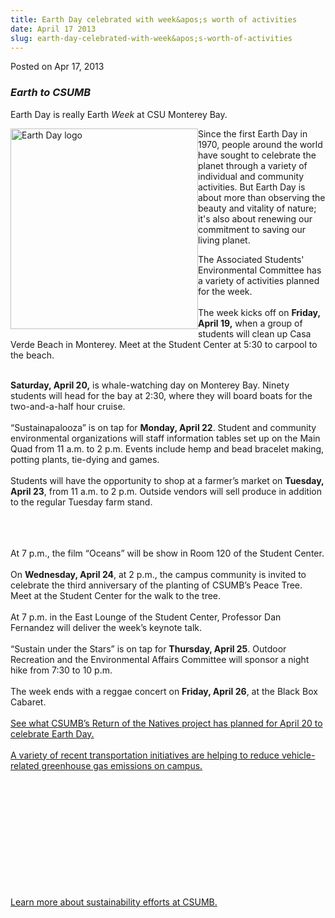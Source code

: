 ```yaml
---
title: Earth Day celebrated with week&apos;s worth of activities
date: April 17 2013
slug: earth-day-celebrated-with-week&apos;s-worth-of-activities
---
```


 



<span class="date">Posted on Apr 17, 2013    </span>
<h3><em>Earth to CSUMB</em></h3>
<p>Earth Day is really Earth <em>Week</em> at CSU Monterey Bay.</p>
<p><img alt="Earth Day logo" src="https://news.csumb.edu/sites/default/files/65/attachments/news/images/earth_day_2013.jpg" style="float:left; width:300px; height:321px">Since the first
Earth Day in 1970, people around the world have sought to celebrate
the planet through a variety of individual and community
activities. But Earth Day is about more than observing the beauty
and vitality of nature; it&apos;s also about renewing our commitment to
saving our living planet.&#x2028;&#x2028;&#x2028;</img></p>
<p>The Associated Students&apos; Environmental Committee has a variety
of activities planned for the week.<br>
<br>
The week kicks off on <strong>Friday, April 19,</strong> when a
group of students will clean up Casa Verde Beach in Monterey. Meet
at the Student Center at 5:30 to carpool to the beach.</br></br></p>
<p><strong>Saturday, April 20,</strong> is whale-watching day on
Monterey Bay. Ninety students will head for the bay at 2:30, where
they will board boats for the two-and-a-half hour cruise.<br>
<br>
&#x201C;Sustainapalooza&#x201D; is on tap for <strong>Monday, April 22</strong>.
Student and community environmental organizations will staff
information tables set up on the Main Quad from 11 a.m. to 2 p.m.
Events include hemp and bead bracelet making, potting plants,
tie-dying and games.<br>
<br>
Students will have the opportunity to shop at a farmer&#x2019;s market on
<strong>Tuesday, April 23</strong>, from 11 a.m. to 2 p.m. Outside
vendors will sell produce in addition to the regular Tuesday farm
stand.</br></br></br></br></p>
<p>At 7 p.m., the film &#x201C;Oceans&#x201D; will be show in Room 120 of the
Student Center.<br>
<br>
On <strong>Wednesday, April 24</strong>, at 2 p.m., the campus
community is invited to celebrate the third anniversary of the
planting of CSUMB&#x2019;s Peace Tree. Meet at the Student Center for the
walk to the tree.<br>
<br>
At 7 p.m. in the East Lounge of the Student Center, Professor Dan
Fernandez will deliver the week&#x2019;s keynote talk.<br>
<br>
&#x201C;Sustain under the Stars&#x201D; is on tap for <strong>Thursday, April
25</strong>. Outdoor Recreation and the Environmental Affairs
Committee will sponsor a night hike from 7:30 to 10 p.m.<br>
<br>
The week ends with a reggae concert on <strong>Friday, April
26</strong>, at the Black Box Cabaret.<br>
<br>
<a href="https://ron.csumb.edu/calendar" rel="nofollow">See what
CSUMB&#x2019;s Return of the Natives project has planned for April 20 to
celebrate Earth Day.</a><br>
<br>
<a href="charge-your-ride.html" rel="nofollow">A variety of recent
transportation initiatives are helping to reduce vehicle-related
greenhouse gas emissions on campus.</a></br></br></br></br></br></br></br></br></br></br></br></br></p>
<p><a href="https://ideals.csumb.edu/sustainability" rel="nofollow">Learn more about sustainability efforts at
CSUMB.</a><br>
&#xA0;</br></p>





 
